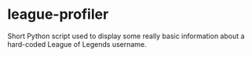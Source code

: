 # league-profiler
Short Python script used to display some really basic information about a hard-coded League of Legends username.
